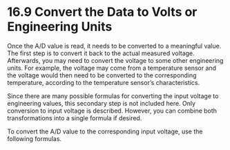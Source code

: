 # 16.9 Convert the Data to Volts or Engineering Units

Once the A/D value is read, it needs to be converted to a meaningful value. The first step is to convert it back to the actual measured voltage. Afterwards, you may need to convert the voltage to some other engineering units. For example, the voltage may come from a temperature sensor and the voltage would then need to be converted to the corresponding temperature, according to the temperature sensor’s characteristics.&#x20;

Since there are many possible formulas for converting the input voltage to engineering values, this secondary step is not included here. Only conversion to input voltage is described. However, you can combine both transformations into a single formula if desired.&#x20;

To convert the A/D value to the corresponding input voltage, use the following formulas.
